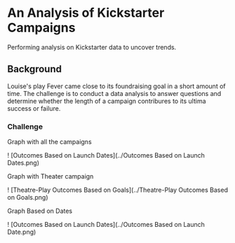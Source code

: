 # An Analysis of Kickstarter Campaigns
Performing analysis on Kickstarter data to uncover trends.

## Background
Louise's play Fever came close to its foundraising goal in a short amount of time. 
The challenge is to conduct a data analysis to answer questions and determine whether the length of a campaign contribures to its ultima success or failure. 

### Challenge

Graph with all the campaigns

! [Outcomes Based on Launch Dates](../Outcomes Based on Launch Dates.png)

Graph with Theater campaign

! [Theatre-Play Outcomes Based on Goals](../Theatre-Play Outcomes Based on Goals.png)

Graph Based on Dates

! [Outcomes Based on Launch Dates](../Outcomes Based on Launch Date.png)
